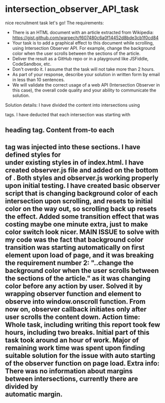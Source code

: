 # intersection_observer_API_task

nice recruitment task let's go!
The requirements: 
- There is an HTML document with an article extracted from Wikipedia: https://gist.github.com/warpech/f607480c6a0f14452d8bde3cb1f0cd84
- Your task is to add a graphical effect to this document while scrolling, using Intersection Observer API. For example, change the background color when the user scrolls between the sections of the article.
- Deliver the result as a GitHub repo or in a playground like JSFiddle, CodeSandbox, etc.
- Don't overdo it. I assume that the task will not take more than 2 hours.
- As part of your response, describe your solution in written form by email in less than 10 sentences.
- We will validate the correct usage of a web API (Intersection Observer in this case), the overall code quality and your ability to communicate the solution.









Solution details: I have divided the content into intersections using <section> tags. I have deducted that each intersection was starting with <h2> heading tag. Content from-to each <h2> tag was injected into these sections. I have defined styles for <section> under existing styles in <head> of index.html. I have created observer.js file and added <script src="observer.js"></script> on the bottom of <body>. Both styles and observer.js working properly upon initial testing. I have created basic observer script that is changing background color of each intersection upon scrolling, and resets to initial color on the way out, so scrolling back up resets the effect. Added some transition effect that was costing maybe one minute extra, just to make color switch look nicer. MAIN ISSUE to solve with my code was the fact that background color transition was starting automatically on first element upon load of page, and it was breaking the requirement number 2: "..change the background color when the user scrolls between the sections of the article." as it was changing color before any action by user. Solved it by wrapping observer function and element to observe into window.onscroll function. From now on, observer callback initiates only after user scrolls the content down. 
Action time: Whole task, including writing this report took few hours, including two breaks. Initial part of this task took around an hour of work. Major of remaining work time was spent upon finding suitable solution for the issue with auto starting of the observer function on page load. 
Extra info: There was no information about margins between intersections, currently there are divided by <section> automatic margin.
